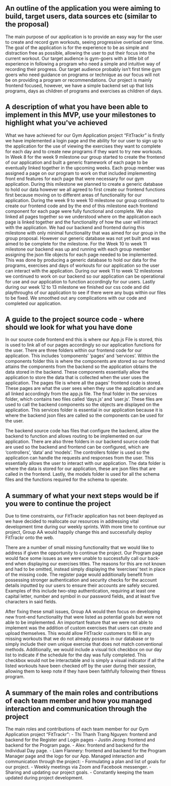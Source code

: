 ## An outline of the application you were aiming to build, target users, data sources etc (similar to the proposal)
The main purpose of our application is to provide an easy way for the user to create and record gym workouts, seeing progressive overload over time. The goal of the application is for the experience to be as simple and distraction free as possible, allowing the user to put their focus into the current workout.
Our target audience is gym-goers with a little bit of experience in following a program who need a simple and intuitive way of recording their progress. Our target audience probably isn’t first time gym goers who need guidance on programs or technique as our focus will not be on providing a program or recommendations.
Our project is mainly frontend focused, however, we have a simple backend set up that lists programs, days as children of programs and exercises as children of days. 

## A description of what you have been able to implement in this MVP, use your milestones to highlight what you've achieved
What we have achieved for our Gym Application project “FitTrackr” is firstly we have implemented a login page and the ability for our user to sign up to the application for the use of viewing the exercises they want to complete for each day and to create new programs if they want to try new workouts.  In Week 8 for the week 9 milestone our group started to create the frontend of our application and built a generic framework of each page to be eventually linked together in the upcoming weeks. Each group member was assigned a page on our program to work on that included implementing front end features for each page that were necessary for our gym application. During this milestone we planned to create a generic database to hold our data however we all agreed to first create our frontend functions first because moving on to different areas of functionality for our application. During the week 9 to week 10 milestone our group continued to create our frontend code and by the end of this milestone each frontend component for each page were fully functional and complete. We also linked all pages together so we understood where on the application each page is linked together and the functionality of how the user will interact with the application. We had our backend and frontend during this milestone with only minimal functionality that was aimed for our group in the group proposal. However our generic database was not yet built and was aimed to be complete for the milestone. For the Week 10 to week 11 milestone our backend was up and running with each group member assigning the json file objects for each page needed to be implemented. This was done by producing a generic database to hold our data for the programs, exercises and days of workouts for our application so the user can interact with the application. During our week 11 to week 12 milestones we continued to work on our backend so our application can be operational for use and our application to function accordingly for our users. Lastly during our week 12 to 13 milestone we finished our css code and did playthroughs of our application to see if there were any bugs within our files to be fixed. We smoothed out any complications with our code and completed our application. 

## A guide to the project source code - where should we look for what you have done
In our source code frontend end this is where our App.js File is stored, this is used to link all of our pages accordingly so our application functions for the user. There are three folders within our frontend code for our application. This includes ‘components’ ‘pages’ and ‘services’. Within the components folder this is where the components are stored so our frontend attains the components from the backend so the application obtains the data stored in the backend. These components essentially allow the application to store the data that is collected when the user uses the application. The pages file is where all the pages' frontend code is stored.  These pages are what the user sees when they use the application and are all linked accordingly from the app.js file. The final folder in the services folder, which contains two files called ‘days.js’ and ‘user.js’. These files are used to call the backend components so the objects are displayed on the application. This services folder is essential in our application because it is where the backend json files are called so the components can be used for the user. 

The backend source code has files that configure the backend, allow the backend to function and allows routing to be implemented on our application. There are also three folders in our backend source code that are used so the backend and frontend can be configured, which are ‘controllers’, ‘data’ and ‘models’. The controllers folder is used so the application can handle the requests and responses from the user. This essentially allows the user to interact with our application. The data folder is where the data is stored for our application, these are json files that are called in the frontend. Lastly, the models folder is used for all the schema files and the functions required for the schema to operate.

## A summary of what your next steps would be if you were to continue the project
Due to time constraints, our FitTrackr application has not been deployed as we have decided to reallocate our resources in addressing vital development time during our weekly sprints. With more time to continue our project, Group AA would happily change this and successfully deploy FitTrackr onto the web.

There are a number of small missing functionality that we would like to address if given the opportunity to continue the project. Our Program page would face some issues as we were unable to successfully call our back-end when displaying our exercises titles. The reasons for this are not known and had to be omitted, instead simply displaying the ‘exercises’ text in place of the missing code. The register page would additionally benefit from possessing stronger authentication and security checks for the account details inputted by our users to ensure their accounts are safely secured. Examples of this include two-step authentication, requiring at least one capital letter, number and symbol in our password fields, and at least five characters in said fields.

After fixing these small issues, Group AA would then focus on developing new front-end functionality that were listed as potential goals but were not able to be implemented. An important feature that we were not able to implement was the addition of custom exercises that users can create and upload themselves. This would allow FitTrackr customers to fill in any missing workouts that we do not already possess in our database or to simply include their own unique exercise that does not match conventional methods. Additionally, we would include a visual tick checkbox on our day list to indicate if the schedule for the day was fully completed. This checkbox would not be interactable and is simply a visual indicator if all the listed workouts have been checked off by the user during their session, allowing them to keep note if they have been faithfully following their fitness program.

## A summary of the main roles and contributions of each team member and how you managed interaction and communication through the project
The main roles and contributions of each team member for our Gym Application project “FitTrackr":
    - Thi Thanh Trang Nguyen: frontend and backend for the Register and Login pages 
    - Justin Jeong:  frontend and backend for the Program page.
    - Alex:  frontend and backend for the Individual Day page.
    - Liam Flannery: frontend and backend for the Program Manager page and the logo for our App.
Managed interaction and communication through the project:
    - Formulating a plan and list of goals for our project.
    - Weekly meetings via Zoom and Facebook messenger.
    - Sharing and updating our project goals.
    - Constantly keeping the team updated during project development.
